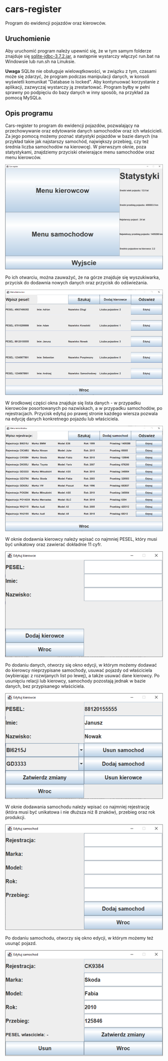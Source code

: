 # cars-register
Program do ewidencji pojazdów oraz kierowców.

## Uruchomienie
Aby uruchomić program należy upewnić się, że w tym samym folderze znajduje się [sqlite-jdbc-3.7.2.jar](https://livelancsac-my.sharepoint.com/:u:/g/personal/daniszew_lancaster_ac_uk/EeXQ0bwqtRtDvn9pNpkomFUBaH-4TQnvAp9sB6rLTNOjOQ?e=EzHP6C), a następnie wystarczy włączyć run.bat na Windowsie lub run.sh na Linuksie.

**Uwaga** SQLite nie obsługuje wielowątkowości, w związku z tym, czasami może się zdarzyć, że program podczas manipulacji danych, w konsoli wyświetli komunikat "Database is locked". Aby kontynuować korzystanie z aplikacji, zazwyczaj wystarczy ją zrestartować. Program byłby w pełni sprawny po podpięciu do bazy danych w inny sposób, na przykład za pomocą MySQLa.

## Opis programu
Cars-register to program do ewidencji pojazdów, pozwalający na przechowywanie oraz edytowanie danych samochodów oraz ich właścicieli. Za jego pomocą możemy poznać statystyki pojazdów w bazie danych (na przykład takie jak najstarszy samochód, największy przebieg, czy też średnia liczba samochodów na kierowcę). W pierwszym oknie, poza statystykami, znajdziemy przyciski otwierające menu samochodów oraz menu kierowców.

![Main menu](https://github.com/d4nnysh/cars-register/blob/master/assets/main_window.png?raw=true)

Po ich otwarciu, można zauważyć, że na górze znajduje się wyszukiwarka, przycisk do dodawnia nowych danych oraz przycisk do odświeżania.

![Drivers_menu](https://github.com/d4nnysh/cars-register/blob/master/assets/drivers_window.png?raw=true)

W środkowej części okna znajduje się lista danych - w przypadku kierowców posortowanych po nazwiskach, a w przypadku samochodów, po rejestracjach. Przycisk edytuj po prawej stronie każdego wiersza pozwala na edycję danych konkretnego pojazdu lub właściciela. 

![Cars_menu](https://github.com/d4nnysh/cars-register/blob/master/assets/cars_window.png?raw=true)

W oknie dodawnia kierowcy należy wpisać co najmniej PESEL, który musi być unikatowy oraz zawierać dokładnie 11 cyfr.

![Add_driver](https://github.com/d4nnysh/cars-register/blob/master/assets/add_driver.png?raw=true)

Po dodaniu danych, otworzy się okno edycji, w którym możemy dodawać do kierowcy nieprzypisane samochody, usuwać pojazdy od właściciela (wybierając z rozwijanych list po lewej), a także usuwać dane kierowcy. Po usunięciu relacji lub kierowcy, samochody pozostają jednak w bazie danych, bez przypisanego właściciela.

![Edit driver](https://github.com/d4nnysh/cars-register/blob/master/assets/edit_driver.png?raw=true)

W oknie dodawania samochodu należy wpisać co najmniej rejestrację (która musi być unikatowa i nie dłuższa niż 8 znaków), przebieg oraz rok produkcji.

![Add_car](https://github.com/d4nnysh/cars-register/blob/master/assets/add_car.png?raw=true)

Po dodaniu samochodu, otworzy się okno edycji, w którym możemy też usunąć pojazd. 

![Edit_car](https://github.com/d4nnysh/cars-register/blob/master/assets/edit_car.png?raw=true)
